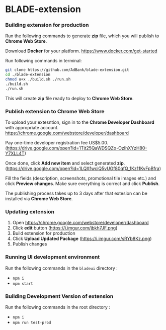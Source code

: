 # BLADE-extension

### Building extension for production

Run the following commands to generate **zip** file, which you will publish to **Chrome Web Store**.

Download **Docker** for your platform. https://www.docker.com/get-started

Run following commands in terminal:
```sh
git clone https://github.com/AdBank/blade-extension.git
cd ./blade-extension
chmod u+x ./build.sh ./run.sh
./build.sh
./run.sh
```
This will create **zip** file ready to deploy to **Chrome Web Store**.

### Publish extension to Chrome Web Store

To upload your extesntion, sign in to the **Chrome Developer Dashboard** with appropriate account. https://chrome.google.com/webstore/developer/dashboard

Pay one-time developer registration fee US$5.00. (https://drive.google.com/open?id=1Tjt25QaWDSQZo-OzIhXYzH80-Y7XLL4T)

Once done, click **Add new item** and select generated **zip**. (https://drive.google.com/open?id=1LQXfwciQ5vUGf80qfQ_1Kz11KvFpBfra)

Fill the fields (description, screenshots, promotional tile images etc.) and click **Preview changes**. Make sure everything is correct and click **Publish**.

The publishing process takes up to 3 days after that extesion can be installed via **Chrome Web Store**.

### Updating extension

1.  Open https://chrome.google.com/webstore/developer/dashboard
2.  Click **edit** button (https://i.imgur.com/jbkh7JF.png)
3.  Build extension for production
4.  Click **Upload Updated Package** (https://i.imgur.com/sRYb8Kz.png)
5.  Publish changes

### Running UI development environment

Run the following commands in the ```bladeui``` directory :

* ```npm i```
* ```npm start```

### Building Development Version of extension

Run the following commands in the root directory :

* ```npm i```
* ```npm run test-prod```
